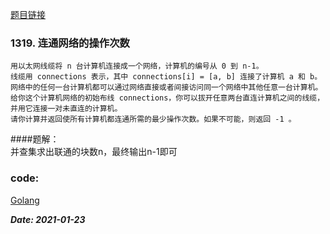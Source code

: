 [题目链接](https://leetcode-cn.com/problems/number-of-operations-to-make-network-connected/)
    
### 1319. 连通网络的操作次数
    用以太网线缆将 n 台计算机连接成一个网络，计算机的编号从 0 到 n-1。
    线缆用 connections 表示，其中 connections[i] = [a, b] 连接了计算机 a 和 b。
    网络中的任何一台计算机都可以通过网络直接或者间接访问同一个网络中其他任意一台计算机。
    给你这个计算机网络的初始布线 connections，你可以拔开任意两台直连计算机之间的线缆，并用它连接一对未直连的计算机。
    请你计算并返回使所有计算机都连通所需的最少操作次数。如果不可能，则返回 -1 。 

####题解：  
    并查集求出联通的块数n，最终输出n-1即可

### code:
[Golang](https://github.com/Archangel59/LeetCode/blob/main/1319/1319.go)  

***Date: 2021-01-23***